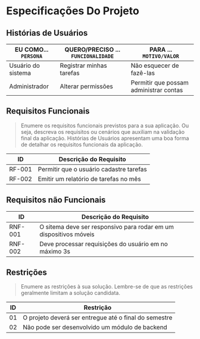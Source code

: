 # Especificações Do Projeto


## Histórias de Usuários

|EU COMO... `PERSONA`| QUERO/PRECISO ... `FUNCIONALIDADE` |PARA ... `MOTIVO/VALOR`                 |
|--------------------|------------------------------------|----------------------------------------|
|Usuário do sistema  | Registrar minhas tarefas           | Não esquecer de fazê-las               |
|Administrador       | Alterar permissões                 | Permitir que possam administrar contas |

## Requisitos Funcionais

> Enumere os requisitos funcionais previstos para a sua aplicação. Ou
> seja, descreva os requisitos ou cenários que auxiliam na validação
> final da aplicação. Histórias de Usuários apresentam uma boa forma de
> detalhar os requisitos funcionais da aplicação.

|ID    | Descrição do Requisito  |
|------|-----------------------------------------|
|RF-001| Permitir que o usuário cadastre tarefas |
|RF-002| Emitir um relatório de tarefas no mês   |


## Requisitos não Funcionais

|ID     | Descrição do Requisito  |
|-------|-------------------------|
|RNF-001| O sitema deve ser responsivo para rodar em um dispositivos móveis |
|RNF-002| Deve processar requisições do usuário em no máximo 3s |

## Restrições

> Enumere as restrições à sua solução. Lembre-se de que as restrições
> geralmente limitam a solução candidata.

|ID| Restrição                                             |
|--|-------------------------------------------------------|
|01| O projeto deverá ser entregue até o final do semestre |
|02| Não pode ser desenvolvido um módulo de backend        |
